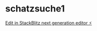 # schatzsuche1

[Edit in StackBlitz next generation editor ⚡️](https://stackblitz.com/~/github.com/mucahitoe/schatzsuche1)